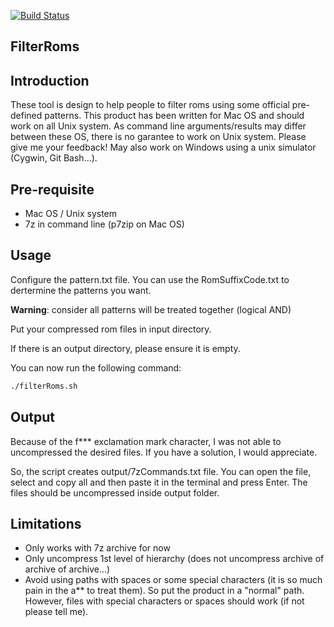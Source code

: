 [![Build Status](https://travis-ci.org/benjdum59/filterRoms.svg?branch=master)](https://travis-ci.org/benjdum59/filterRoms)

## FilterRoms ##

Introduction
-------
These tool is design to help people to filter roms using some official pre-defined patterns. This product has been written for Mac OS and should work on all Unix system. As command line arguments/results may differ between these OS, there is no garantee  to work on Unix system. Please give me your feedback! May also work on Windows using a unix simulator (Cygwin, Git Bash...).

Pre-requisite
-------

- Mac OS / Unix system
- 7z in command line (p7zip on Mac OS)

Usage
-----
Configure the pattern.txt file. You can use the RomSuffixCode.txt to dertermine the patterns you want.

**Warning**: consider all patterns will be treated together (logical AND)

Put your compressed rom files in input directory.

If there is an output directory, please ensure it is empty.

You can now run the following command:

```bash
./filterRoms.sh
```

Output
------
Because of the f*** exclamation mark character, I was not able to uncompressed the desired files. If you have a solution, I would appreciate.

So, the script creates output/7zCommands.txt file. You can open the file, select and copy all and then paste it in the terminal and press Enter. The files should be uncompressed inside output folder.

Limitations
-----------

- Only works with 7z archive for now
- Only uncompress 1st level of hierarchy (does not uncompress archive of archive of archive...)
- Avoid using paths with spaces or some special characters (it is so much pain in the a** to treat them). So put the product in a "normal" path. However, files with special characters or spaces should work (if not please tell me).
